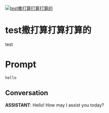 
[![test撒打算打算打算的](https://flow-prompt-covers.s3.us-west-1.amazonaws.com/icon/realistic/real_2.png)]()
# test撒打算打算打算的 
test

# Prompt

```
hello
```

## Conversation

**ASSISTANT**: Hello! How may I assist you today?


